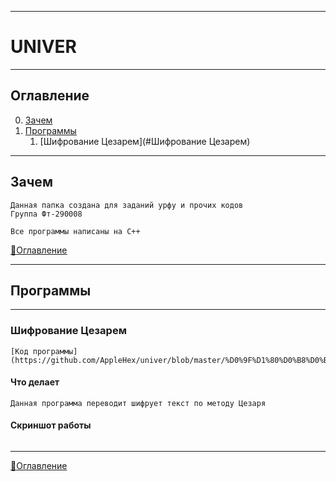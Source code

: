 ____
# UNIVER
____
## Оглавление
0. [Зачем](#Зачем)
1. [Программы](#Программы)
    1. [Шифрование Цезарем](#Шифрование Цезарем)
____
## Зачем
```
Данная папка создана для заданий урфу и прочих кодов
Группа Фт-290008

Все программы написаны на C++
```
[:space_invader:Оглавление](#Оглавление)
____

## Программы

________

### Шифрование Цезарем
```
[Код программы](https://github.com/AppleHex/univer/blob/master/%D0%9F%D1%80%D0%B8%D0%BA%D0%BB%D0%B0%D0%B4%D0%BD%D0%BE%D0%B5%20%D0%BF%D1%80%D0%BE%D0%B3%D1%80%D0%B0%D0%BC%D0%BC%D0%B8%D1%80%D0%BE%D0%B2%D0%B0%D0%BD%D0%B8%D0%B5/Cesar.cpp)
```
#### Что делает
```
Данная программа переводит шифрует текст по методу Цезаря
```
#### Скриншот работы
```
```

________
[:space_invader:Оглавление](#Оглавление)
